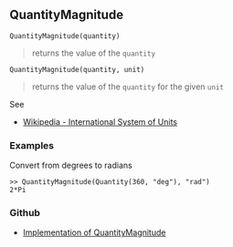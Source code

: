 ## QuantityMagnitude

```
QuantityMagnitude(quantity)
```

> returns the value of the `quantity` 


```
QuantityMagnitude(quantity, unit)
```

> returns the value of the `quantity` for the given `unit`

See 
* [Wikipedia - International System of Units](https://en.wikipedia.org/wiki/International_System_of_Units)

### Examples

Convert from degrees to radians

```
>> QuantityMagnitude(Quantity(360, "deg"), "rad")
2*Pi
```
### Github
* [Implementation of QuantityMagnitude](https://github.com/axkr/symja_android_library/blob/master/symja_android_library/matheclipse-core/src/main/java/org/matheclipse/core/builtin/QuantityFunctions.java#L314) 
